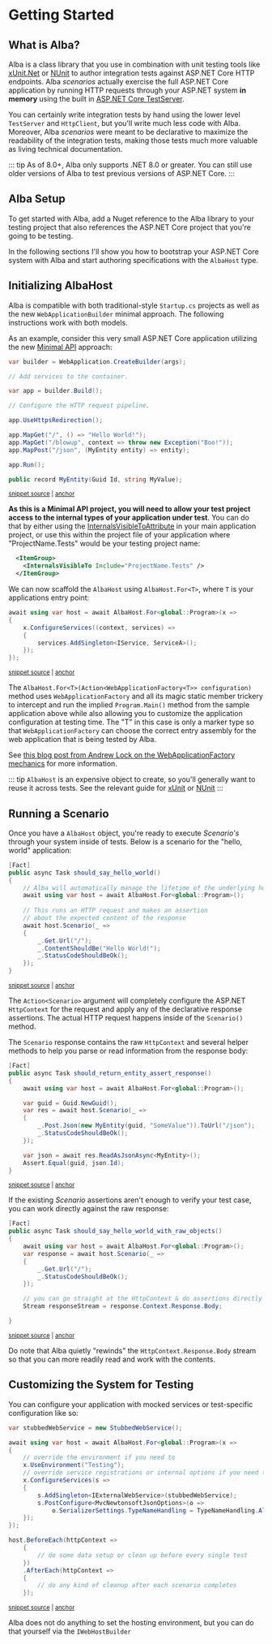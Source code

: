 # Getting Started

## What is Alba?

Alba is a class library that you use in combination with unit testing tools like [xUnit.Net](https://xunit.github.io) or [NUnit](https://docs.nunit.org/) to author integration tests
against ASP.NET Core HTTP endpoints. Alba *scenarios* actually exercise the full ASP.NET Core application by running HTTP requests through your ASP.NET system **in memory** using the 
built in [ASP.NET Core TestServer](https://docs.microsoft.com/en-us/aspnet/core/test/integration-tests?view=aspnetcore-7.0).

You can certainly write integration tests by hand using the lower level `TestServer` and `HttpClient`, but you'll write much less code with Alba. Moreover, Alba *scenarios* were meant to be declarative to maximize the readability of the integration tests, making those tests much more valuable as living technical documentation.

::: tip
As of 8.0+, Alba only supports .NET 8.0 or greater. You can still use older versions of Alba to test previous versions of ASP.NET Core.
:::

## Alba Setup

To get started with Alba, add a Nuget reference to the Alba library to your testing project that also references the ASP.NET Core
project that you're going to be testing. 

In the following sections I'll show you how to bootstrap
your ASP.NET Core system with Alba and start authoring specifications with the `AlbaHost` type.

## Initializing AlbaHost

Alba is compatible with both traditional-style `Startup.cs` projects as well as the new `WebApplicationBuilder` minimal approach. The following instructions work with both models.

As an example, consider this very small ASP.NET Core application utilizing the new [Minimal API](https://docs.microsoft.com/en-us/aspnet/core/tutorials/min-web-api?view=aspnetcore-6.0&tabs=visual-studio) approach:

<!-- snippet: sample_minimal_web_api -->
<a id='snippet-sample_minimal_web_api'></a>
```cs
var builder = WebApplication.CreateBuilder(args);

// Add services to the container.

var app = builder.Build();

// Configure the HTTP request pipeline.

app.UseHttpsRedirection();

app.MapGet("/", () => "Hello World!");
app.MapGet("/blowup", context => throw new Exception("Boo!"));
app.MapPost("/json", (MyEntity entity) => entity);

app.Run();

public record MyEntity(Guid Id, string MyValue);
```
<sup><a href='https://github.com/JasperFx/alba/blob/master/src/WebApiNet6/Program.cs#L1-L23' title='Snippet source file'>snippet source</a> | <a href='#snippet-sample_minimal_web_api' title='Start of snippet'>anchor</a></sup>
<!-- endSnippet -->

**As this is a Minimal API project, you will need to allow your test project access to the internal types of your application under test**. You
can do that by either using the [InternalsVisibleToAttribute](https://docs.microsoft.com/en-us/dotnet/api/system.runtime.compilerservices.internalsvisibletoattribute?view=net-6.0) in your main
application project, or use this within the project file of your application where "ProjectName.Tests" would be your testing project name:

```xml
  <ItemGroup>
    <InternalsVisibleTo Include="ProjectName.Tests" />
  </ItemGroup>
```

We can now scaffold the `AlbaHost` using `AlbaHost.For<T>`, where `T` is your applications entry point:

<!-- snippet: sample_bootstrapping_with_web_application_factory -->
<a id='snippet-sample_bootstrapping_with_web_application_factory'></a>
```cs
await using var host = await AlbaHost.For<global::Program>(x =>
{
    x.ConfigureServices((context, services) =>
    {
        services.AddSingleton<IService, ServiceA>();
    });
});
```
<sup><a href='https://github.com/JasperFx/alba/blob/master/src/Alba.Testing/Acceptance/web_application_factory_usage.cs#L42-L51' title='Snippet source file'>snippet source</a> | <a href='#snippet-sample_bootstrapping_with_web_application_factory' title='Start of snippet'>anchor</a></sup>
<!-- endSnippet -->

The `AlbaHost.For<T>(Action<WebApplicationFactory<T>> configuration)` method uses `WebApplicationFactory` and all its magic static
member trickery to intercept and run the implied `Program.Main()` method from the sample application above while also allowing you to customize 
the application configuration at testing time. The "T" in this case is only a marker type so that `WebApplicationFactory` can choose the correct 
entry assembly for the web application that is being tested by Alba.

See [this blog post from Andrew Lock on the WebApplicationFactory mechanics](https://andrewlock.net/exploring-dotnet-6-part-6-supporting-integration-tests-with-webapplicationfactory-in-dotnet-6/)
for more information.

::: tip
`AlbaHost` is an expensive object to create, so you'll generally want to reuse it across tests. See the relevant guide for [xUnit](xunit.md) or [NUnit](nunit.md)
:::

## Running a Scenario

Once you have a `AlbaHost` object, you're ready to execute *Scenario's* through your system inside of tests.
Below is a scenario for the "hello, world" application:

<!-- snippet: sample_should_say_hello_world -->
<a id='snippet-sample_should_say_hello_world'></a>
```cs
[Fact]
public async Task should_say_hello_world()
{
    // Alba will automatically manage the lifetime of the underlying host
    await using var host = await AlbaHost.For<global::Program>();
    
    // This runs an HTTP request and makes an assertion
    // about the expected content of the response
    await host.Scenario(_ =>
    {
        _.Get.Url("/");
        _.ContentShouldBe("Hello World!");
        _.StatusCodeShouldBeOk();
    });
}
```
<sup><a href='https://github.com/JasperFx/alba/blob/master/src/Alba.Testing/Samples/Quickstart.cs#L13-L29' title='Snippet source file'>snippet source</a> | <a href='#snippet-sample_should_say_hello_world' title='Start of snippet'>anchor</a></sup>
<!-- endSnippet -->


The `Action<Scenario>` argument will completely configure the ASP.NET `HttpContext` for the request and apply
any of the declarative response assertions. The actual HTTP request happens inside of the `Scenario()` method. 

The `Scenario` response contains the raw `HttpContext` and several helper methods to help you parse or read information from the response body:

<!-- snippet: sample_should_return_entity_assert_response -->
<a id='snippet-sample_should_return_entity_assert_response'></a>
```cs
[Fact]
public async Task should_return_entity_assert_response()
{
    await using var host = await AlbaHost.For<global::Program>();

    var guid = Guid.NewGuid();
    var res = await host.Scenario(_ =>
    {
        _.Post.Json(new MyEntity(guid, "SomeValue")).ToUrl("/json");
        _.StatusCodeShouldBeOk();
    });

    var json = await res.ReadAsJsonAsync<MyEntity>();
    Assert.Equal(guid, json.Id);
}
```
<sup><a href='https://github.com/JasperFx/alba/blob/master/src/Alba.Testing/Samples/Quickstart.cs#L31-L47' title='Snippet source file'>snippet source</a> | <a href='#snippet-sample_should_return_entity_assert_response' title='Start of snippet'>anchor</a></sup>
<!-- endSnippet -->

If the existing *Scenario* assertions aren't enough to verify your test case, you can work directly against the raw response:

<!-- snippet: sample_should_say_hello_world_with_raw_objects -->
<a id='snippet-sample_should_say_hello_world_with_raw_objects'></a>
```cs
[Fact]
public async Task should_say_hello_world_with_raw_objects()
{
    await using var host = await AlbaHost.For<global::Program>();
    var response = await host.Scenario(_ =>
    {
        _.Get.Url("/");
        _.StatusCodeShouldBeOk();
    });

    // you can go straight at the HttpContext & do assertions directly on the responseStream
    Stream responseStream = response.Context.Response.Body;

}
```
<sup><a href='https://github.com/JasperFx/alba/blob/master/src/Alba.Testing/Samples/Quickstart.cs#L51-L66' title='Snippet source file'>snippet source</a> | <a href='#snippet-sample_should_say_hello_world_with_raw_objects' title='Start of snippet'>anchor</a></sup>
<!-- endSnippet -->

Do note that Alba quietly "rewinds" the `HttpContext.Response.Body` stream so that you can more readily read and work with the contents.

## Customizing the System for Testing

You can configure your application with mocked services or test-specific configuration like so:

<!-- snippet: sample_configuration_overrides -->
<a id='snippet-sample_configuration_overrides'></a>
```cs
var stubbedWebService = new StubbedWebService();

await using var host = await AlbaHost.For<global::Program>(x =>
{
    // override the environment if you need to
    x.UseEnvironment("Testing");
    // override service registrations or internal options if you need to
    x.ConfigureServices(s =>
    {
        s.AddSingleton<IExternalWebService>(stubbedWebService);
        s.PostConfigure<MvcNewtonsoftJsonOptions>(o =>
            o.SerializerSettings.TypeNameHandling = TypeNameHandling.All);
    });
});

host.BeforeEach(httpContext =>
    {
        // do some data setup or clean up before every single test
    })
    .AfterEach(httpContext =>
    {
        // do any kind of cleanup after each scenario completes
    });
```
<sup><a href='https://github.com/JasperFx/alba/blob/master/src/Alba.Testing/Samples/Quickstart.cs#L93-L117' title='Snippet source file'>snippet source</a> | <a href='#snippet-sample_configuration_overrides' title='Start of snippet'>anchor</a></sup>
<!-- endSnippet -->

Alba does not do anything to set the hosting environment, but you can do that yourself via the `IWebHostBuilder`

